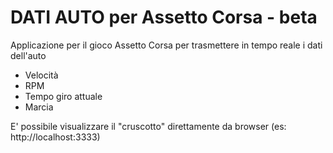 DATI AUTO per Assetto Corsa - beta
================

Applicazione per il gioco Assetto Corsa per trasmettere in tempo reale i dati dell'auto
- Velocità
- RPM
- Tempo giro attuale
- Marcia

E' possibile visualizzare il "cruscotto" direttamente da browser (es: http://localhost:3333) 